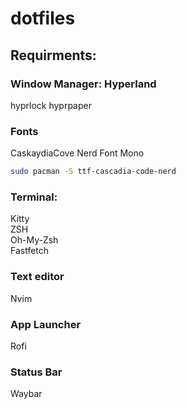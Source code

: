 # dotfiles

## Requirments:

### Window Manager: Hyperland

hyprlock
hyprpaper

### Fonts

CaskaydiaCove Nerd Font Mono

```bash
sudo pacman -S ttf-cascadia-code-nerd
```

### Terminal:

Kitty  
ZSH  
Oh-My-Zsh  
Fastfetch  

### Text editor

Nvim

### App Launcher

Rofi

### Status Bar

Waybar
